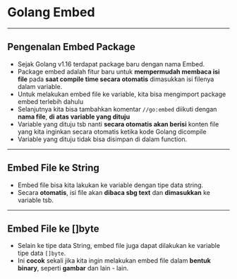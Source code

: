 # Golang Embed

---

## Pengenalan Embed Package
- Sejak Golang v1.16 terdapat package baru dengan nama Embed.
- Package embed adalah fitur baru untuk **mempermudah membaca isi file** pada **saat compile time secara otomatis** dimasukkan isi filenya dalam variable.
- Untuk melakukan embed file ke variable, kita bisa mengimport package embed terlebih dahulu
- Selanjutnya kita bisa tambahkan komentar `//go:embed` diikuti dengan **nama file**, **di atas variable yang dituju**
- Variable yang dituju tsb nanti **secara otomatis akan berisi** konten file yang kita inginkan secara otomatis ketika kode Golang dicompile
- Variable yang dituju tidak bisa disimpan di dalam function.

---

## Embed File ke String
- Embed file bisa kita lakukan ke variable dengan tipe data string.
- Secara **otomatis**, isi file akan **dibaca sbg text** dan **dimasukkan** ke variable tsb.

---

## Embed File ke []byte
- Selain ke tipe data String, embed file juga dapat dilakukan ke variable tipe data `[]byte`.
- Ini **cocok** sekali jika kita ingin melakukan embed file dalam **bentuk binary**, seperti **gambar** dan lain - lain.


